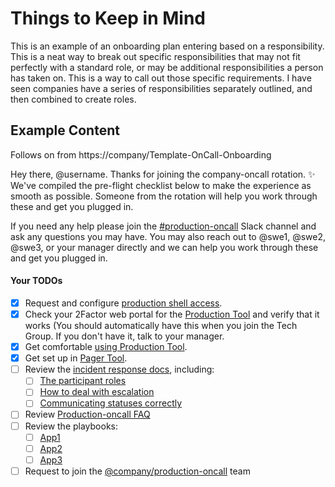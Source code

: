 # Things to Keep in Mind

This is an example of an onboarding plan entering based on a responsibility. This is a neat way to break out specific responsibilities that may not fit perfectly with a standard role, or may be additional responsibilities a person has taken on. This is a way to call out those specific requirements. I have seen companies have a series of responsibilities separately outlined, and then combined to create roles. 

## Example Content

Follows on from https://company/Template-OnCall-Onboarding

Hey there, @username. Thanks for joining the company-oncall rotation. :sparkles: We've compiled the pre-flight checklist below to make the experience as smooth as possible. Someone from the rotation will help you work through these and get you plugged in.

If you need any help please join the [#production-oncall](https://company.slack.com/messages/_channel) Slack channel
and ask any questions you may have. You may also reach out to @swe1, @swe2, @swe3, or your manager directly and we can help you work through these and get you plugged in.

#### Your TODOs

- [x] Request and configure [production shell access](https://company/link/to/instructions).
- [x] Check your 2Factor web portal for the [Production Tool](https://company/Production/Tool) and verify that it works (You should automatically have this when you join the Tech Group. If you don't have it, talk to your manager.
- [x] Get comfortable [using Production Tool](https://company/production/tool/instructions).
- [x] Get set up in [Pager Tool](https://company/pager-tool).
- [ ] Review the [incident response docs](https://company/incident-response), including:
  - [ ] [The participant roles](https://company/incident-response/incident-roles.md)
  - [ ] [How to deal with escalation](https://company/incident-response/incident-escalation.md)
  - [ ] [Communicating statuses correctly](https://company/incident-response/incident-communication.md)
- [ ] Review [Production-oncall FAQ](https://company/oncall-FAQ)
- [ ] Review the playbooks:
  - [ ] [App1](https://company/docs/playbooks/App1.md)
  - [ ] [App2](https://company/docs/playbooks/App2.md)
  - [ ] [App3](https://company/docs/playbooks/App3.md)
- [ ] Request to join the [@company/production-oncall](https://company/production-oncall-team) team
